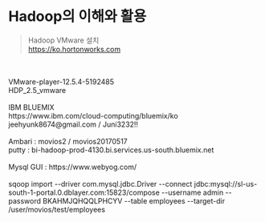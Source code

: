 Hadoop의 이해와 활용
==================
>Hadoop VMware 설치
<br>https://ko.hortonworks.com
<br>
<br>VMware-player-12.5.4-5192485
<br>HDP_2.5_vmware
<br>
<br>IBM BLUEMIX
<br>https://www.ibm.com/cloud-computing/bluemix/ko
<br>jeehyunk8674@gmail.com / Juni3232!!
<br>
<br>Ambari : movios2 / movios20170517
<br>putty : bi-hadoop-prod-4130.bi.services.us-south.bluemix.net
<br>
<br>Mysql GUI : https://www.webyog.com/
<br>
<br>sqoop import --driver com.mysql.jdbc.Driver --connect jdbc:mysql://sl-us-south-1-portal.0.dblayer.com:15823/compose --username admin --password BKAHMJQHQQLPHCYV --table employees --target-dir /user/movios/test/employees
